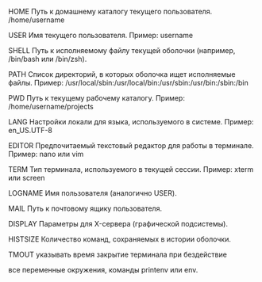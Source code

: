 
HOME
    Путь к домашнему каталогу текущего пользователя.
    /home/username

USER
    Имя текущего пользователя.
    Пример: username

SHELL
    Путь к исполняемому файлу текущей оболочки (например, /bin/bash или /bin/zsh).

PATH
    Список директорий, в которых оболочка ищет исполняемые файлы.
    Пример: /usr/local/sbin:/usr/local/bin:/usr/sbin:/usr/bin:/sbin:/bin

PWD
    Путь к текущему рабочему каталогу.
    Пример: /home/username/projects

LANG
    Настройки локали для языка, используемого в системе.
    Пример: en_US.UTF-8

EDITOR
    Предпочитаемый текстовый редактор для работы в терминале.
    Пример: nano или vim

TERM
    Тип терминала, используемого в текущей сессии.
    Пример: xterm или screen

LOGNAME
    Имя пользователя (аналогично USER).

MAIL
    Путь к почтовому ящику пользователя.

DISPLAY
    Параметры для X-сервера (графической подсистемы).

HISTSIZE
    Количество команд, сохраняемых в истории оболочки.

TMOUT
    указывать время закрытие терминала при бездействие


все переменные окружения, команды printenv или env.
